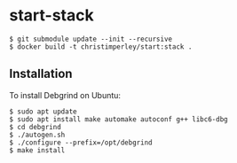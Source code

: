 # start-stack

```
$ git submodule update --init --recursive
$ docker build -t christimperley/start:stack .
```

## Installation

To install Debgrind on Ubuntu:

```
$ sudo apt update
$ sudo apt install make automake autoconf g++ libc6-dbg
$ cd debgrind
$ ./autogen.sh
$ ./configure --prefix=/opt/debgrind
$ make install
```
